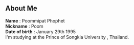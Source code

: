 About Me
------  
**Name** : Poommipat Phophet  
**Nickname** : Poom  
**Date of birth** : January 29th 1995  
I'm studying at the Prince of Songkla University , Thailand.
